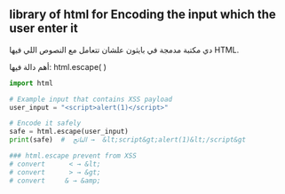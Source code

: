 ## library of html for Encoding the input which the user enter it 

دي مكتبة مدمجة في بايثون علشان تتعامل مع النصوص اللي فيها HTML.

أهم دالة فيها: html.escape( )



```  python
import html

# Example input that contains XSS payload
user_input = "<script>alert(1)</script>"

# Encode it safely
safe = html.escape(user_input)
print(safe)  #  الناتج →  &lt;script&gt;alert(1)&lt;/script&gt    

### html.escape prevent from XSS 
# convert      < → &lt;   
# convert      > → &gt;
# convert     & → &amp;

 

